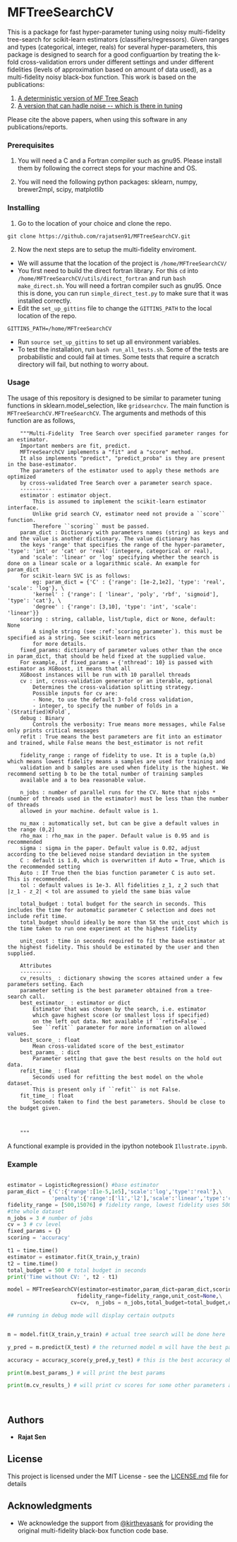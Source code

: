 # MFTreeSearchCV

This is a package for fast hyper-parameter tuning using noisy multi-fidelity tree-search for scikit-learn estimators (classifiers/regressors). Given ranges and types (categorical, integer, reals) for several hyper-parameters, this package is designed to search for a good configuartion by treating the k-fold cross-validation errors under different settings and under different fidelities (levels of approximation based on amount of data used), as a multi-fidelity noisy black-box function. This work is based on the publications:

1. [A deterministic version of MF Tree Seach](http://proceedings.mlr.press/v80/sen18a/sen18a.pdf)
2. [A version that can hadle noise -- which is there in tuning](https://arxiv.org/pdf/1810.10482)

Please cite the above papers, when using this software in any publications/reports. 


### Prerequisites

1. You will need a C and a Fortran compiler such as gnu95. Please install them by following the correct steps for your machine and OS. 

2. You will need the following python packages: sklearn, numpy, brewer2mpl, scipy, matplotlib

### Installing

1. Go to the location of your choice and clone the repo.

```
git clone https://github.com/rajatsen91/MFTreeSearchCV.git
```

2. Now the next steps are to setup the multi-fidelity enviroment. 
- We will assume that the location of the project is `/home/MFTreeSearchCV/`
- You first need to build the direct fortran library. For this `cd` into
  `/home/MFTreeSearchCV/utils/direct_fortran` and run `bash make_direct.sh`. You will need a fortran compiler
  such as gnu95. Once this is done, you can run `simple_direct_test.py` to make sure that
  it was installed correctly.
- Edit the `set_up_gittins` file to change the `GITTINS_PATH` to the local location of the repo. 
```
GITTINS_PATH=/home/MFTreeSearchCV
``` 
- Run `source set_up_gittins` to set up all environment variables.
- To test the installation, run `bash run_all_tests.sh`. Some of the tests are
  probabilistic and could fail at times. Some tests that require a scratch directory will fail,
  but nothing to worry about. 


### Usage 

The usage of this repository is designed to be similar to parameter tuning functions in sklearn.model_selection, like `gridsearchcv`. The main function is `MFTreeSearchCV.MFTreeSearchCV`. The arguments and methods of this function are as follows,

```
	"""Multi-Fidelity  Tree Search over specified parameter ranges for an estimator.
	Important members are fit, predict.
	MFTreeSearchCV implements a "fit" and a "score" method.
	It also implements "predict", "predict_proba" is they are present in the base-estimator.
	The parameters of the estimator used to apply these methods are optimized
	by cross-validated Tree Search over a parameter search space.
	----------
	estimator : estimator object.
		This is assumed to implement the scikit-learn estimator interface.
		Unlike grid search CV, estimator need not provide a ``score`` function.
		Therefore ``scoring`` must be passed. 
	param_dict : Dictionary with parameters names (string) as keys and and the value is another dictionary. The value dictionary has
	the keys 'range' that specifies the range of the hyper-parameter, 'type': 'int' or 'cat' or 'real' (integere, categorical or real),
	and 'scale': 'linear' or 'log' specifying whether the search is done on a linear scale or a logarithmic scale. An example for param_dict
	for scikit-learn SVC is as follows:
		eg: param_dict = {'C' : {'range': [1e-2,1e2], 'type': 'real', 'scale': 'log'}, \
		'kernel' : {'range': [ 'linear', 'poly', 'rbf', 'sigmoid'], 'type': 'cat'}, \
		'degree' : {'range': [3,10], 'type': 'int', 'scale': 'linear'}}
	scoring : string, callable, list/tuple, dict or None, default: None
		A single string (see :ref:`scoring_parameter`). this must be specified as a string. See scikit-learn metrics 
		for more details. 
	fixed_params: dictionary of parameter values other than the once in param_dict, that should be held fixed at the supplied value.
	For example, if fixed_params = {'nthread': 10} is passed with estimator as XGBoost, it means that all
	XGBoost instances will be run with 10 parallel threads
	cv : int, cross-validation generator or an iterable, optional
		Determines the cross-validation splitting strategy.
		Possible inputs for cv are:
		- None, to use the default 3-fold cross validation,
		- integer, to specify the number of folds in a `(Stratified)KFold`,
	debug : Binary
		Controls the verbosity: True means more messages, while False only prints critical messages
	refit : True means the best parameters are fit into an estimator and trained, while False means the best_estimator is not refit

	fidelity_range : range of fidelity to use. It is a tuple (a,b) which means lowest fidelity means a samples are used for training and 
	validation and b samples are used when fidelity is the highest. We recommend setting b to be the total number of training samples
	available and a to bea reasonable value. 
	
	n_jobs : number of parallel runs for the CV. Note that njobs * (number of threads used in the estimator) must be less than the number of threads 
	allowed in your machine. default value is 1. 

	nu_max : automatically set, but can be give a default values in the range (0,2]
	rho_max : rho_max in the paper. Default value is 0.95 and is recommended
	sigma : sigma in the paper. Default value is 0.02, adjust according to the believed noise standard deviation in the system
	C : default is 1.0, which is overwritten if Auto = True, which is the recommended setting
	Auto : If True then the bias function parameter C is auto set. This is recommended. 
	tol : default values is 1e-3. All fidelities z_1, z_2 such that |z_1 - z_2| < tol are assumed to yield the same bias value

	total_budget : total budget for the search in seconds. This includes the time for automatic parameter C selection and does not include refit time. 
	total_budget should ideally be more than 5X the unit_cost which is the time taken to run one experiment at the highest fidelity
	
	unit_cost : time in seconds required to fit the base estimator at the highest fidelity. This should be estimated by the user and then supplied. 
	
	Attributes
	----------
	cv_results_ : dictionary showing the scores attained under a few parameters setting. Each
	parameter setting is the best parameter obtained from a tree-search call. 
	best_estimator_ : estimator or dict
		Estimator that was chosen by the search, i.e. estimator
		which gave highest score (or smallest loss if specified)
		on the left out data. Not available if ``refit=False``.
		See ``refit`` parameter for more information on allowed values.
	best_score_ : float
		Mean cross-validated score of the best_estimator
	best_params_ : dict
		Parameter setting that gave the best results on the hold out data.
	refit_time_ : float
		Seconds used for refitting the best model on the whole dataset.
		This is present only if ``refit`` is not False.
	fit_time_ : float
		Seconds taken to find the best parameters. Should be close to the budget given. 
	

	
	"""

```

A functional example is provided in the ipython notebook `Illustrate.ipynb`. 


### Example

```python

estimator = LogisticRegression() #base estimator
param_dict = {'C':{'range':[1e-5,1e5],'scale':'log','type':'real'},\
              'penalty':{'range':['l1','l2'],'scale':'linear','type':'cat'}} #parameter space
fidelity_range = [500,15076] # fidelity range, lowest fidelity uses 500 samples while the highest one uses 
#the whole dataset  
n_jobs = 3 # number of jobs
cv = 3 # cv level
fixed_params = {}
scoring = 'accuracy'

t1 = time.time()
estimator = estimator.fit(X_train,y_train)
t2 = time.time()
total_budget = 500 # total budget in seconds
print('Time without CV: ', t2 - t1)

model = MFTreeSearchCV(estimator=estimator,param_dict=param_dict,scoring=scoring,\
                      fidelity_range=fidelity_range,unit_cost=None,\
                    cv=cv,  n_jobs = n_jobs,total_budget=total_budget,debug = True,fixed_params=fixed_params)

## running in debug mode will display certain outputs


m = model.fit(X_train,y_train) # actual tree search will be done here 

y_pred = m.predict(X_test) # the returned model m will have the best parameters fitted as 'refit = True'

accuracy = accuracy_score(y_pred,y_test) # this is the best accuracy obtained

print(m.best_params_) # will print the best params 

print(m.cv_results_) # will print cv scores for some other parameters as well, that were close




```



## Authors

* **Rajat Sen** 

## License

This project is licensed under the MIT License - see the [LICENSE.md](LICENSE.md) file for details

## Acknowledgments

* We acknowledge the support from [@kirthevasank](https://github.com/kirthevasank) for providing the original multi-fidelity black-box function code base.
